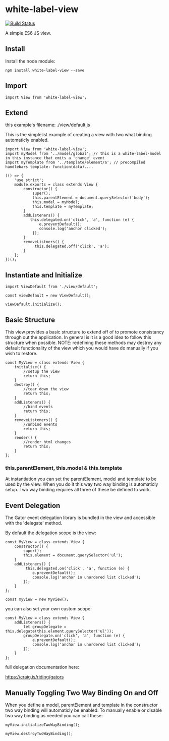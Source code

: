# white-label-view

[![Build Status](https://travis-ci.org/bshack/white-label-view.svg?branch=master)](https://travis-ci.org/bshack/white-label-view)

A simple ES6 JS view.

## Install

Install the node module:

```
npm install white-label-view --save
```

## Import

```
import View from 'white-label-view';
```

## Extend

this example's filename: ./view/default.js

This is the simplelist example of creating a view with two what binding automaticly enabled.

```
import View from 'white-label-view';
import myModel from '../model/global'; // this is a white-label-model in this instance that emits a 'change' event
import myTemplate from '../template/element/a'; // precompiled handlebars template: function(data)....

(() => {
    'use strict';
    module.exports = class extends View {
        constructor() {
            super();
            this.parentElement = document.querySelector('body');
            this.model = myModel;
            this.template = myTemplate;
        }
        addListeners() {
           this.delegated.on('click', 'a', function (e) {
               e.preventDefault();
               console.log('anchor clicked');
            });
        }
        removeListners() {
             this.delegated.off('click', 'a');
        }
    };
})();

```

## Instantiate and Initialize

```
import ViewDefault from './view/default';

const viewDefault = new ViewDefault();

viewDefault.initialize();
```

## Basic Structure

This view provides a basic structure to extend off of to promote consistancy through out the application. In general is it is a good idea to follow this structure when possible. NOTE: redefining these methods may destroy any default functionality of the view which you would have do manually if you wish to restore.

```
const MyView = class extends View {
    initialize() {
        //setup the view
        return this;
    }
    destroy() {
        //tear down the view
        return this;
    }
    addListeners() {
        //bind events
        return this;
    }
    removeListeners() {
        //unbind events
        return this;
    }
    render() {
        //render html changes
        return this;
    }
};
```

### this.parentElement, this.model & this.template

At instantiation you can set the parentElement, model and template to be used by the view. When you do it this way two way binding is automaticly setup. Two way binding requires all three of these be defined to work.

## Event Delegation

The Gator event delegation library is bundled in the view and accessible with the 'delegate' method.

By default the delegation scope is the view:

```
const MyView = class extends View {
    constructor() {
        super();
        this.element = document.querySelector('ul');
    }
    addListeners() {
         this.delegated.on('click', 'a', function (e) {
            e.preventDefault();
            console.log('anchor in unordered list clicked');
        });
    }
};

const myView = new MyView();
```

you can also set your own custom scope:

```
const MyView = class extends View {
    addListeners() {
        let groupDelegate = this.delegate(this.element.querySelector('ul'));
        groupDelegate.on('click', 'a', function (e) {
            e.preventDefault();
            console.log('anchor in unordered list clicked');
        });
    }
};
```

full delegation documentation here:

https://craig.is/riding/gators

## Manually Toggling Two Way Binding On and Off

When you define a model, parentElement and template in the constructor two way binding will automaticly be enabled. To manually enable or disable two way binding as needed you can call these:

```
myView.initializeTwoWayBinding();
```

```
myView.destroyTwoWayBinding();
```
